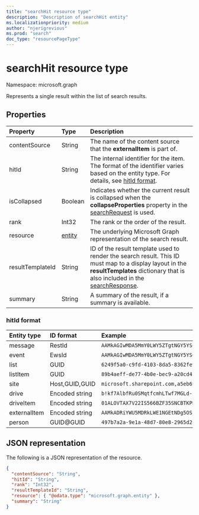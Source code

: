 ```yaml
---
title: "searchHit resource type"
description: "Description of searchHit entity"
ms.localizationpriority: medium
author: "njerigrevious"
ms.prod: "search"
doc_type: "resourcePageType"
---
```


# searchHit resource type

Namespace: microsoft.graph

Represents a single result within the list of search results.

## Properties

| Property     | Type        | Description |
|:-------------|:------------|:------------|
|contentSource|String|The name of the content source that the **externalItem** is part of.|
|hitId|String|The internal identifier for the item. The format of the identifier varies based on the entity type. For details, see [hitId format](#hitid-format).|
|isCollapsed|Boolean|Indicates whether the current result is collapsed when the **collapseProperties** property in the [searchRequest](searchrequest.md) is used.|
|rank|Int32|The rank or the order of the result.|
|resource|[entity](entity.md)|The underlying Microsoft Graph representation of the search result.|
|resultTemplateId|String|ID of the result template used to render the search result. This ID must map to a display layout in the **resultTemplates** dictionary that is also included in the [searchResponse](searchresponse.md).|
|summary|String|A summary of the result, if a summary is available.|

### hitId format

| Entity type     | ID format        | Example |
|:-------------|:------------|:------------|
|message|RestId|`AAMkAGIwMDA5MmY0LWY5ZTgtNGY5YS04NzczLWNhNjc0ZGIyZDBjYgBGAAAAAADm35sgHbzESapJ8_BjBlhEBwDAYtphe7dsRbDrOT-HAHoKAACmqNsoAADAYtphe7dsRbDrOT-HAHoKAAFsBhyEAAA=`|
|event|EwsId|`AAMkAGIwMDA5MmY0LWY5ZTgtNGY5YS04NzczLWNhNjc0ZGIyZDBjYgFRAAgI232z8Q+AAEYAAAAA5t+bIB28xEmqSfPgYwZYRAcAwGLaYXu3bEWw6zk/xwB6CgAAAAABDQAAwGLaYXu3bEWw6zk/xwB6CgABGnD/jwAAEA==`|
|list|GUID|`6249f5a0-c9fd-4103-8da5-8362fe911151`|
|listItem|GUID|`89b4aeff-de77-4b0e-bec9-a20cd4f6c32d` |
|site|Host,GUID,GUID|`microsoft.sharepoint.com,a5eb6988-c9ad-44be-b3b4-d334d01066c0,4c5ce7de-dbe6-4807-9909-3018f0b83266`|
|drive|Encoded string|`b!kf7AlbfRu0SMqtfcmhLTwf7MGLd-Z0BEqfzvkoqsr21iQFpfPV09TIVf1sa8xOJ0` |
|driveItem|Encoded string|`01ALOVTAX7V22IS566BZF35SNCBTKPNQZN`|
|externalItem|Encoded string|`AAMkADRiYWU5MDRkLWE1NGEtNDg5OS1hZWM2LWIxOWZmNzQzMTdiYQBGAAAAAAAvZTGE+1bNQp4lDRL1ctayBwCQNOp97HTbQK/QVOV30iomAAAAEF6yAACQNOp97HTbQK/QVOV30iomAAAAG/DWAAA=` |
|person|GUID@GUID|`497b7a2a-9e1a-48d7-80e8-2965d2fc3a81@72f988bf-86f1-41af-91ab-2d7cd011db47`|

## JSON representation

The following is a JSON representation of the resource.

<!-- {
  "blockType": "resource",
  "optionalProperties": [

  ],
  "@odata.type": "microsoft.graph.searchHit",
  "baseType": null
}-->

```json
{
  "contentSource": "String",
  "hitId": "String",
  "rank": "Int32",
  "resultTemplateId": "String",
  "resource": { "@odata.type": "microsoft.graph.entity" },
  "summary": "String"
}
```

<!-- uuid: 16cd6b66-4b1a-43a1-adaf-3a886856ed98
2019-02-04 14:57:30 UTC -->
<!-- {
  "type": "#page.annotation",
  "description": "searchHit resource",
  "keywords": "",
  "section": "documentation",
  "tocPath": ""
}-->

